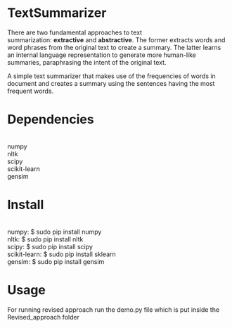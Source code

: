 # TextSummarizer
There are two fundamental approaches to text summarization: __extractive__ and __abstractive__. 
The former extracts words and word phrases from the original text to create a summary. The latter learns an internal language representation to generate more human-like summaries, paraphrasing the intent of the original text. 

A simple text summarizer that makes use of the frequencies of words in document and creates a summary using the sentences having the most frequent words.

# Dependencies
<br>numpy
<br>nltk
<br>scipy
<br>scikit-learn
<br>gensim

# Install
<br>numpy:        $ sudo pip install numpy
<br>nltk:         $ sudo pip install nltk
<br>scipy:        $ sudo pip install scipy
<br>scikit-learn: $ sudo pip install sklearn
<br>gensim:       $ sudo pip install gensim

# Usage
For running revised approach run the demo.py file which is put inside the Revised_approach folder

